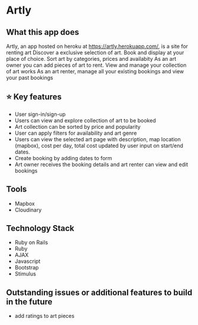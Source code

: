 # Artly
## What this app does
  Artly, an app hosted on heroku at https://artly.herokuapp.com/, is a site for renting art
  Discover a exclusive selection of art. Book and display at your place of choice. Sort art by categories, prices and availabity
  As an art owner you can add pieces of art to rent. View and manage your collection of art works
  As an art renter, manage all your existing bookings and view your past bookings
  
## ⭐ Key features
- User sign-in/sign-up
- Users can view and explore collection of art to be booked
- Art collection can be sorted by price and popularity
- User can apply filters for availability and art genre 
- Users can view the selected art page with description, map location (mapbox), cost per day, total cost updated by user input on start/end dates.
- Create booking by adding dates to form 
- Art owner receives the booking details and art renter can view and edit bookings

## Tools
- Mapbox
- Cloudinary

## Technology Stack
- Ruby on Rails
- Ruby
- AJAX
- Javascript
- Bootstrap
- Stimulus

## Outstanding issues or additional features to build in the future
- add ratings to art pieces

